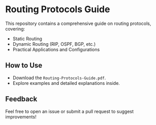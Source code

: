 # Routing Protocols Guide
This repository contains a comprehensive guide on routing protocols, covering:
- Static Routing
- Dynamic Routing (RIP, OSPF, BGP, etc.)
- Practical Applications and Configurations

## How to Use
- Download the `Routing-Protocols-Guide.pdf`.
- Explore examples and detailed explanations inside.

## Feedback
Feel free to open an issue or submit a pull request to suggest improvements!
